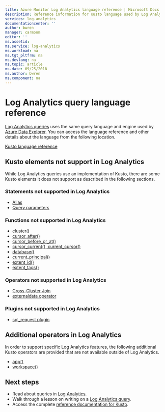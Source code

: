 ```yaml
---
title: Azure Monitor Log Analytics language reference | Microsoft Docs
description: Reference information for Kusto language used by Log Analytics. Includes additional elements specific to Log Analytics and elements not supported in Log Analytics queries.
services: log-analytics
documentationcenter: ''
author: bwren
manager: carmonm
editor: ''
ms.assetid: 
ms.service: log-analytics
ms.workload: na
ms.tgt_pltfrm: na
ms.devlang: na
ms.topic: article
ms.date: 09/25/2018
ms.author: bwren
ms.component: na
---
```


# Log Analytics query language reference
[Log Analytics queries](../log-analytics-queries.md) uses the same query language and engine used by [Azure Data Explorer](/azure/data-explorer/). You can access the language reference and other details about the language from the following location.

[Kusto language reference](/azure/kusto/query)



## Kusto elements not support in Log Analytics
While Log Analytics queries use an implementation of Kusto, there are some Kusto elements it does not support as described in the following sections.

### Statements not supported in Log Analytics

* [Alias](/kusto/query/aliasstatement)
* [Query parameters](/azure/kusto/query/queryparametersstatement)

### Functions not supported in Log Analytics

* [cluster()](/azure/kusto/query/clusterfunction)
* [cursor_after()](/azure/kusto/query/cursorafterfunction)
* [cursor_before_or_at()](/azure/kusto/query/cursorbeforeoratfunction)
* [cursor_current(), current_cursor()](/azure/kusto/query/cursorcurrent)
* [database()](/azure/kusto/query/databasefunction)
* [current_principal()](/azure/kusto/query/current-principalfunction)
* [extent_id()](/azure/kusto/query/extentidfunction)
* [extent_tags()](/azure/kusto/query/extenttagsfunction)

### Operators not supported in Log Analytics

* [Cross-Cluster Join](/azure/kusto/query/joincrosscluster)
* [externaldata operator](/azure/kusto/query/externaldata-operator)

### Plugins not supported in Log Analytics

* [sql_request plugin](/azure/kusto/query/sqlrequestplugin)


## Additional operators in Log Analytics
In order to support specific Log Analytics features, the following additional Kusto operators are provided that are not available outside of Log Analytics. 

* [app()](app-expression.md)
* [workspace()](workspace-expression.md)

## Next steps

- Read about queries in [Log Analytics](../log-analytics-queries.md).
- Walk through a lesson on writing on a [Log Analytics query](/log-analytics/query-language/get-started-queries.md).
- Access the complete [reference documentation for Kusto](/azure/kusto/query/).